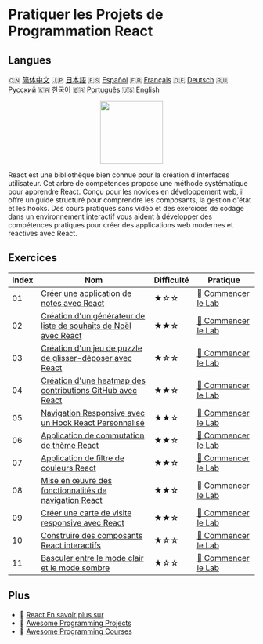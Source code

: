 # Pratiquer les Projets de Programmation React

## Langues

🇨🇳 [简体中文](README_zh.md) 🇯🇵 [日本語](README_ja.md) 🇪🇸 [Español](README_es.md) 🇫🇷 [Français](README_fr.md) 🇩🇪 [Deutsch](README_de.md) 🇷🇺 [Русский](README_ru.md) 🇰🇷 [한국어](README_ko.md) 🇧🇷 [Português](README_pt.md) 🇺🇸 [English](README.md) 

<div align="center">
<img width="128px" src="https://file.labex.io/path/nUDMNpUKFvpT.png">
</div>

React est une bibliothèque bien connue pour la création d'interfaces utilisateur. Cet arbre de compétences propose une méthode systématique pour apprendre React. Conçu pour les novices en développement web, il offre un guide structuré pour comprendre les composants, la gestion d'état et les hooks. Des cours pratiques sans vidéo et des exercices de codage dans un environnement interactif vous aident à développer des compétences pratiques pour créer des applications web modernes et réactives avec React.

## Exercices

|   Index | Nom                                                                                                                                                     | Difficulté   | Pratique                                                                                                   |
|---------|---------------------------------------------------------------------------------------------------------------------------------------------------------|--------------|------------------------------------------------------------------------------------------------------------|
|      01 | [Créer une application de notes avec React](https://labex.io/fr/courses/project-create-a-notes-app-using-react)                                         | ★☆☆          | [🚀 Commencer le Lab](https://labex.io/fr/courses/project-create-a-notes-app-using-react)                  |
|      02 | [Création d'un générateur de liste de souhaits de Noël avec React](https://labex.io/fr/courses/project-building-a-christmas-wish-list-builder-in-react) | ★★☆          | [🚀 Commencer le Lab](https://labex.io/fr/courses/project-building-a-christmas-wish-list-builder-in-react) |
|      03 | [Création d'un jeu de puzzle de glisser-déposer avec React](https://labex.io/fr/courses/project-building-a-react-drag-and-drop-puzzle-game)             | ★☆☆          | [🚀 Commencer le Lab](https://labex.io/fr/courses/project-building-a-react-drag-and-drop-puzzle-game)      |
|      04 | [Création d'une heatmap des contributions GitHub avec React](https://labex.io/fr/courses/project-building-a-react-github-heatmap-contributions)         | ★★☆          | [🚀 Commencer le Lab](https://labex.io/fr/courses/project-building-a-react-github-heatmap-contributions)   |
|      05 | [Navigation Responsive avec un Hook React Personnalisé](https://labex.io/fr/courses/project-browser-window-size)                                        | ★★☆          | [🚀 Commencer le Lab](https://labex.io/fr/courses/project-browser-window-size)                             |
|      06 | [Application de commutation de thème React](https://labex.io/fr/courses/project-change-page-theme)                                                      | ★★☆          | [🚀 Commencer le Lab](https://labex.io/fr/courses/project-change-page-theme)                               |
|      07 | [Application de filtre de couleurs React](https://labex.io/fr/courses/project-colour-filter)                                                            | ★★☆          | [🚀 Commencer le Lab](https://labex.io/fr/courses/project-colour-filter)                                   |
|      08 | [Mise en œuvre des fonctionnalités de navigation React](https://labex.io/fr/courses/project-navigation-features)                                        | ★★☆          | [🚀 Commencer le Lab](https://labex.io/fr/courses/project-navigation-features)                             |
|      09 | [Créer une carte de visite responsive avec React](https://labex.io/fr/courses/project-personal-card-generator)                                          | ★★☆          | [🚀 Commencer le Lab](https://labex.io/fr/courses/project-personal-card-generator)                         |
|      10 | [Construire des composants React interactifs](https://labex.io/fr/courses/project-show-and-hide)                                                        | ★☆☆          | [🚀 Commencer le Lab](https://labex.io/fr/courses/project-show-and-hide)                                   |
|      11 | [Basculer entre le mode clair et le mode sombre](https://labex.io/fr/courses/project-switch-between-light-and-dark)                                     | ★☆☆          | [🚀 Commencer le Lab](https://labex.io/fr/courses/project-switch-between-light-and-dark)                   |

## Plus

- 🔗 [React En savoir plus sur](https://labex.io/fr/skilltrees/react)
- 🔗 [Awesome Programming Projects](https://github.com/labex-labs/awesome-programming-projects)
- 🔗 [Awesome Programming Courses](https://github.com/labex-labs/awesome-programming-courses)

